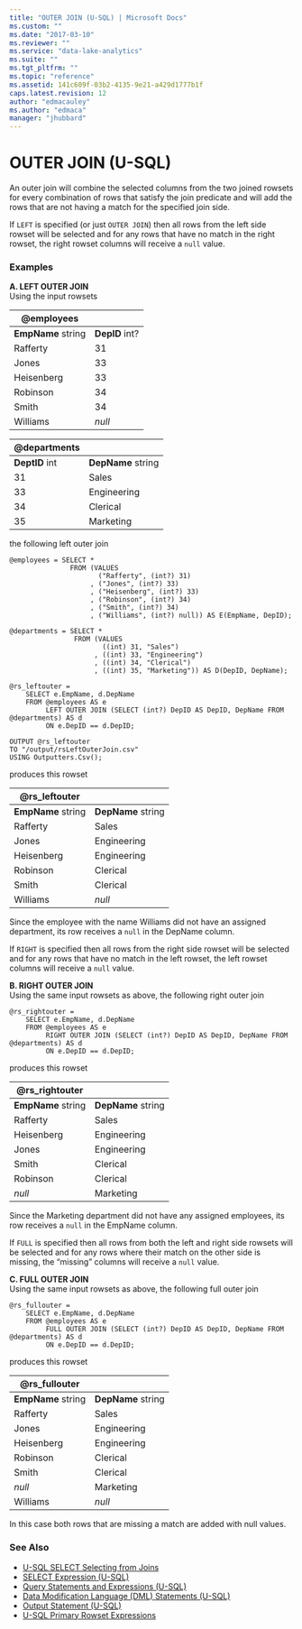 ```yaml
---
title: "OUTER JOIN (U-SQL) | Microsoft Docs"
ms.custom: ""
ms.date: "2017-03-10"
ms.reviewer: ""
ms.service: "data-lake-analytics"
ms.suite: ""
ms.tgt_pltfrm: ""
ms.topic: "reference"
ms.assetid: 141c609f-03b2-4135-9e21-a429d1777b1f
caps.latest.revision: 12
author: "edmacauley"
ms.author: "edmaca"
manager: "jhubbard"
---
```

# OUTER JOIN (U-SQL)
An outer join will combine the selected columns from the two joined rowsets for every combination of rows that satisfy the join predicate and will add the rows that are not having a match for the specified join side.  
  
If `LEFT` is specified (or just `OUTER JOIN`) then all rows from the left side rowset will be selected and for any rows that have no match in the right rowset, the right rowset columns will receive a `null` value.  
  
### Examples
**A.  LEFT OUTER JOIN**    
Using the input rowsets  
  
| @employees |           |  
|------------|-----------|  
| **EmpName** string  | **DepID** int? |  
| Rafferty   | 31        |  
| Jones      | 33        |  
| Heisenberg | 33        |  
| Robinson   | 34        |  
| Smith      | 34        |  
| Williams   | *null*    |  
  
| @departments |             |  
|--------------|-------------|  
| **DeptID** int  | **DepName** string |  
| 31           | Sales       |  
| 33           | Engineering |  
| 34           | Clerical    |  
| 35           | Marketing   |  
  
the following left outer join  
  
```  
@employees = SELECT *  
               FROM (VALUES   
                      ("Rafferty", (int?) 31)  
                    , ("Jones", (int?) 33)  
                    , ("Heisenberg", (int?) 33)  
                    , ("Robinson", (int?) 34)  
                    , ("Smith", (int?) 34)  
                    , ("Williams", (int?) null)) AS E(EmpName, DepID);  
                      
@departments = SELECT *  
                FROM (VALUES  
                       ((int) 31, "Sales")  
                     , ((int) 33, "Engineering")  
                     , ((int) 34, "Clerical")  
                     , ((int) 35, "Marketing")) AS D(DepID, DepName);  
                       
@rs_leftouter =   
    SELECT e.EmpName, d.DepName  
    FROM @employees AS e   
         LEFT OUTER JOIN (SELECT (int?) DepID AS DepID, DepName FROM @departments) AS d  
         ON e.DepID == d.DepID;  
  
OUTPUT @rs_leftouter   
TO "/output/rsLeftOuterJoin.csv"  
USING Outputters.Csv();  
```  
  
produces this rowset  
  
| @rs_leftouter |             |  
|----------------|-------------|  
| **EmpName** string | **DepName** string |  
| Rafferty       | Sales       |  
| Jones          | Engineering |  
| Heisenberg     | Engineering |  
| Robinson       | Clerical    |  
| Smith          | Clerical    |  
| Williams       | *null*      |  
  
Since the employee with the name Williams did not have an assigned department, its row receives a `null` in the DepName column.  
  
If `RIGHT` is specified then all rows from the right side rowset will be selected and for any rows that have no match in the left rowset, the left rowset columns will receive a `null` value.  
  
**B.  RIGHT OUTER JOIN**    
Using the same input rowsets as above, the following right outer join  
  
```  
@rs_rightouter =   
    SELECT e.EmpName, d.DepName  
    FROM @employees AS e   
         RIGHT OUTER JOIN (SELECT (int?) DepID AS DepID, DepName FROM @departments) AS d  
         ON e.DepID == d.DepID;  
```  
  
produces this rowset  
  
| @rs_rightouter |             |  
|-----------------|-------------|  
| **EmpName** string | **DepName** string |  
| Rafferty        | Sales       |  
| Heisenberg      | Engineering |  
| Jones           | Engineering |  
| Smith           | Clerical    |  
| Robinson        | Clerical    |  
| *null*          | Marketing   |  
  
Since the Marketing department did not have any assigned employees, its row receives a `null` in the EmpName column.  
  
If `FULL` is specified then all rows from both the left and right side rowsets will be selected and for any rows where their match on the other side is missing, the “missing” columns will receive a `null` value.  
  
**C.  FULL OUTER JOIN**    
Using the same input rowsets as above, the following full outer join  
  
```  
@rs_fullouter =   
    SELECT e.EmpName, d.DepName  
    FROM @employees AS e   
         FULL OUTER JOIN (SELECT (int?) DepID AS DepID, DepName FROM @departments) AS d  
         ON e.DepID == d.DepID;  
```  
  
produces this rowset  
  
| @rs_fullouter |             |  
|----------------|-------------|  
| **EmpName** string | **DepName** string |  
| Rafferty       | Sales       |  
| Jones          | Engineering |  
| Heisenberg     | Engineering |  
| Robinson       | Clerical    |  
| Smith          | Clerical    |  
| *null*         | Marketing   |  
| Williams       | *null*      |  
  
In this case both rows that are missing a match are added with null values.  

### See Also 
* [U-SQL SELECT Selecting from Joins](u-sql-select-selecting-from-joins.md)  
* [SELECT Expression (U-SQL)](select-expression-u-sql.md) 
* [Query Statements and Expressions (U-SQL)](query-statements-and-expressions-u-sql.md) 
* [Data Modification Language (DML) Statements (U-SQL)](data-modification-language-dml-statements-u-sql.md)    
* [Output Statement (U-SQL)](output-statement-u-sql.md)
* [U-SQL Primary Rowset Expressions](query-statements-and-expressions-u-sql.md#pri_row_exp) 





